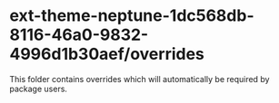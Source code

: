 # ext-theme-neptune-1dc568db-8116-46a0-9832-4996d1b30aef/overrides

This folder contains overrides which will automatically be required by package users.
